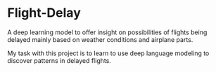 # Flight-Delay
A deep learning model to offer insight on possibilities of flights being delayed mainly based on weather conditions and airplane parts.

My task with this project is to learn to use deep language modeling to discover patterns in delayed flights.